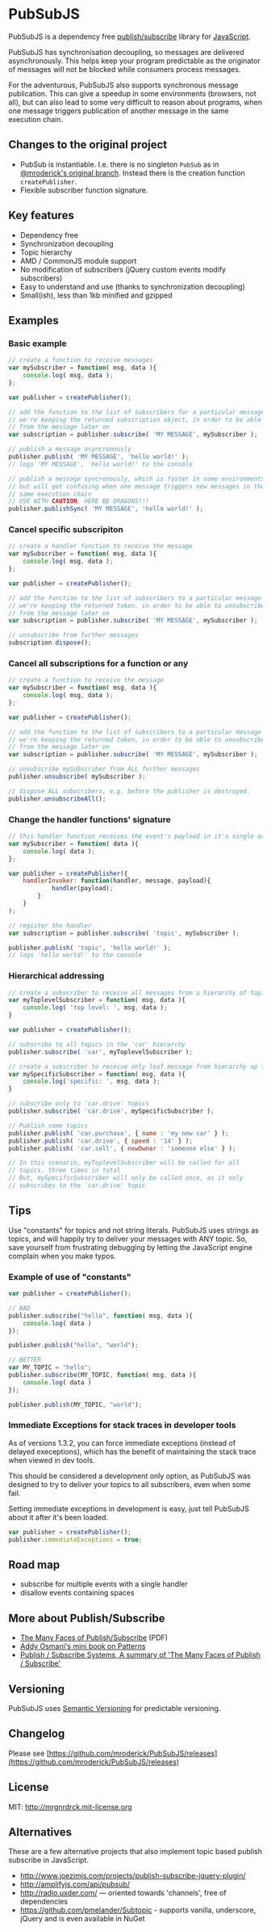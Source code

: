 # PubSubJS

PubSubJS is a dependency free [publish/subscribe](http://en.wikipedia.org/wiki/Publish/subscribe) library for [JavaScript](https://developer.mozilla.org/en/JavaScript).

PubSubJS has synchronisation decoupling, so messages are delivered asynchronously. This helps keep your program predictable as the originator of messages will not be blocked while consumers process messages.

For the adventurous, PubSubJS also supports synchronous message publication. This can give a speedup in some environments (browsers, not all), but can also lead to some very difficult to reason about programs, when one message triggers publication of another message in the same execution chain.

## Changes to the original project

* PubSub is instantiable. I.e. there is no singleton `PubSub` as in [@mroderick's original branch](https://github.com/mroderick/PubSubJS). Instead there is the creation function `createPublisher`.
* Flexible subscriber function signature.


## Key features

* Dependency free
* Synchronization decoupling
* Topic hierarchy
* AMD / CommonJS module support
* No modification of subscribers (jQuery custom events modify subscribers)
* Easy to understand and use (thanks to synchronization decoupling)
* Small(ish), less than 1kb minified and gzipped

## Examples

### Basic example

```javascript
// create a function to receive messages
var mySubscriber = function( msg, data ){
    console.log( msg, data );
};

var publisher = createPublisher();

// add the function to the list of subscribers for a particular message
// we're keeping the returned subscription object, in order to be able to unsubscribe
// from the message later on
var subscription = publisher.subscribe( 'MY MESSAGE', mySubscriber );

// publish a message asyncronously
publisher.publish( 'MY MESSAGE', 'hello world!' );
// logs 'MY MESSAGE', 'hello world!' to the console 

// publish a message syncronously, which is faster in some environments,
// but will get confusing when one message triggers new messages in the
// same execution chain
// USE WITH CAUTION, HERE BE DRAGONS!!!
publisher.publishSync( 'MY MESSAGE', 'hello world!' );
```

### Cancel specific subscripiton

```javascript
// create a handler function to receive the message
var mySubscriber = function( msg, data ){
    console.log( msg, data );
};

var publisher = createPublisher();

// add the function to the list of subscribers to a particular message
// we're keeping the returned token, in order to be able to unsubscribe
// from the message later on
var subscription = publisher.subscribe( 'MY MESSAGE', mySubscriber );

// unsubscribe from further messages
subscription.dispose();
```

### Cancel all subscriptions for a function or any

```javascript
// create a function to receive the message
var mySubscriber = function( msg, data ){
    console.log( msg, data );
};

var publisher = createPublisher();

// add the function to the list of subscribers to a particular message
// we're keeping the returned token, in order to be able to unsubscribe
// from the message later on
var subscription = publisher.subscribe( 'MY MESSAGE', mySubscriber );

// unsubscribe mySubscriber from ALL further messages
publisher.unsubscribe( mySubscriber );

// dispose ALL subscribers, e.g. before the publisher is destroyed.
publisher.unsubscribeAll();
```

### Change the handler functions' signature

```javascript
// this handler function receives the event's payload in it's single argument
var mySubscriber = function( data ){
    console.log( data );
};

var publisher = createPublisher({
	handlerInvoker: function(handler, message, payload){
			handler(payload);
		}
	}
);

// register the handler
var subscription = publisher.subscribe( 'topic', mySubscriber );

publisher.publish( 'topic', 'hello world!' );
// logs 'hello world!' to the console 
```

### Hierarchical addressing

```javascript
// create a subscriber to receive all messages from a hierarchy of topics
var myToplevelSubscriber = function( msg, data ){
    console.log( 'top level: ', msg, data );
}

var publisher = createPublisher();

// subscribe to all topics in the 'car' hierarchy
publisher.subscribe( 'car', myToplevelSubscriber );

// create a subscriber to receive only leaf message from hierarchy op topics
var mySpecificSubscriber = function( msg, data ){
    console.log('specific: ', msg, data );
}

// subscribe only to 'car.drive' topics
publisher.subscribe( 'car.drive', mySpecificSubscriber );

// Publish some topics
publisher.publish( 'car.purchase', { name : 'my new car' } );
publisher.publish( 'car.drive', { speed : '14' } );
publisher.publish( 'car.sell', { newOwner : 'someone else' } );

// In this scenario, myToplevelSubscriber will be called for all
// topics, three times in total
// But, mySpecificSubscriber will only be called once, as it only
// subscribes to the 'car.drive' topic
```

## Tips

Use "constants" for topics and not string literals. PubSubJS uses strings as topics, and will happily try to deliver
your messages with ANY topic. So, save yourself from frustrating debugging by letting the JavaScript engine complain
when you make typos.

### Example of use of "constants"

```javascript
var publisher = createPublisher();

// BAD
publisher.subscribe("hello", function( msg, data ){
	console.log( data )
});

publisher.publish("hello", "world");

// BETTER
var MY_TOPIC = "hello";
publisher.subscribe(MY_TOPIC, function( msg, data ){
	console.log( data )
});

publisher.publish(MY_TOPIC, "world");
```

### Immediate Exceptions for stack traces in developer tools

As of versions 1.3.2, you can force immediate exceptions (instead of delayed execeptions), which has the benefit of maintaining the stack trace when viewed in dev tools.

This should be considered a development only option, as PubSubJS was designed to try to deliver your topics to all subscribers, even when some fail.

Setting immediate exceptions in development is easy, just tell PubSubJS about it after it's been loaded.

```javascript
var publisher = createPublisher();
publisher.immediateExceptions = true;
```
## Road map

* subscribe for multiple events with a single handler
* disallow events containing spaces


## More about Publish/Subscribe

* [The Many Faces of Publish/Subscribe](http://www.cs.ru.nl/~pieter/oss/manyfaces.pdf) (PDF)
* [Addy Osmani's mini book on Patterns](http://addyosmani.com/resources/essentialjsdesignpatterns/book/#observerpatternjavascript)
* [Publish / Subscribe Systems, A summary of 'The Many Faces of Publish / Subscribe'](http://downloads.ohohlfeld.com/talks/hohlfeld_schroeder-publish_subscribe_systems-dsmware_eurecom2007.pdf)

## Versioning

PubSubJS uses [Semantic Versioning](http://semver.org/) for predictable versioning.

## Changelog

Please see [https://github.com/mroderick/PubSubJS/releases](https://github.com/mroderick/PubSubJS/releases)

## License

MIT: http://mrgnrdrck.mit-license.org

## Alternatives

These are a few alternative projects that also implement topic based publish subscribe in JavaScript.

* http://www.joezimjs.com/projects/publish-subscribe-jquery-plugin/
* http://amplifyjs.com/api/pubsub/
* http://radio.uxder.com/ — oriented towards 'channels', free of dependencies
* https://github.com/pmelander/Subtopic - supports vanilla, underscore, jQuery and is even available in NuGet